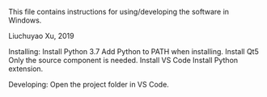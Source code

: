 This file contains instructions for using/developing the software in Windows.

Liuchuyao Xu, 2019

Installing:
    Install Python 3.7
        Add Python to PATH when installing.
    Install Qt5
        Only the source component is needed.
    Install VS Code
        Install Python extension.

Developing:
    Open the project folder in VS Code.